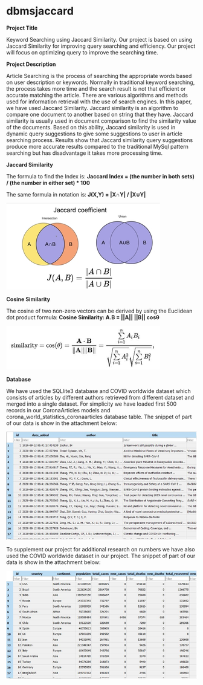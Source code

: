 # dbmsjaccard

**Project Title**

Keyword Searching using Jaccard Similarity. Our project is based on using Jaccard Similarity for improving query searching and efficiency. Our project will focus on optimizing query to improve the searching time.

**Project Description**

Article Searching is the process of searching the appropriate words based on user description or keywords. Normally in traditional keyword searching, the process takes more time and the search result is not that efficient or accurate matching the article. There are various algorithms and methods used for information retrieval with the use of search engines. In this paper, we have used Jaccard Similarity. 
Jaccard similarity is an algorithm to compare one document to another based on string that they have. Jaccard similarity is usually used in document comparison to find the similarity value of the documents. Based on this ability, Jaccard similarity is used in dynamic query suggestions to give some suggestions to user in article searching process. Results show that Jaccard similarity query suggestions produce more accurate results compared to the traditional MySql pattern searching but has disadvantage it takes more processing time.

**Jaccard Similarity**

The formula to find the Index is:
**Jaccard Index = (the number in both sets) / (the number in either set) * 100**

The same formula in notation is:
**J(X,Y) = |X∩Y| / |X∪Y|**

![Formula](jaccardsimilarity/static/images/maxresdefault.jpg)

**Cosine Similarity**

The cosine of two non-zero vectors can be derived by using the Euclidean dot product formula:
**Cosine Similarity: A.B = ||A|| ||B|| cosθ**

![Formula](jaccardsimilarity/static/images/cosine.JPG)


**Database**

We have used the SQLlite3 database and COVID worldwide dataset which consists of articles by different authors retrieved from different dataset and merged into a single dataset. For simplicity we have loaded first 500 records in our CoronaArticles models and corona_world_statistics_coronaarticles database table. The snippet of part of our data is show in the attachment below:

![Formula](jaccardsimilarity/static/images/article_dataset_preview.JPG)


To supplement our project for additional research on numbers we have also used the COVID worldwide dataset in our project. The snippet of part of our data is show in the attachment below:

![Formula](jaccardsimilarity/static/images/datasetpreview.JPG)